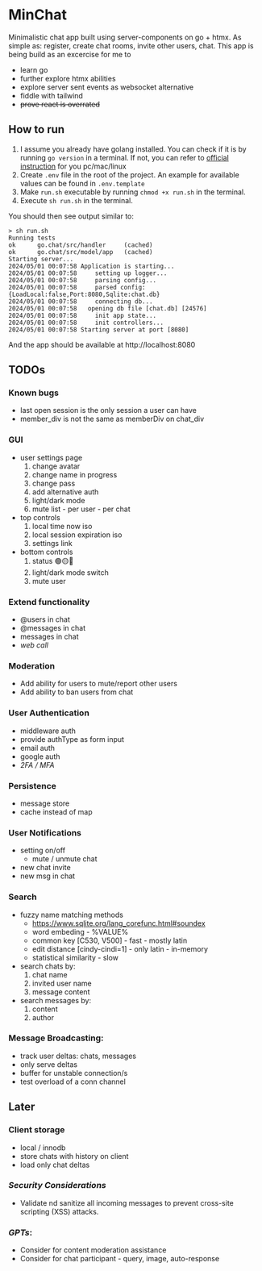 # MinChat

Minimalistic chat app built using server-components on go + htmx.
As simple as: register, create chat rooms, invite other users, chat.
This app is being build as an excercise for me to 
- learn go
- further explore htmx abilities
- explore server sent events as websocket alternative
- fiddle with tailwind
- <s>prove react is overrated</s>

## How to run

1. I assume you already have golang installed.
    You can check if it is by running `go version` in a terminal.
    If not, you can refer to [official instruction](https://go.dev/doc/install) for you pc/mac/linux
2. Create `.env` file in the root of the project.
    An example for available values can be found in `.env.template`
3. Make `run.sh` executable by running `chmod +x run.sh` in the terminal.
4. Execute `sh run.sh` in the terminal.

You should then see output similar to:
```
> sh run.sh
Running tests
ok      go.chat/src/handler     (cached)
ok      go.chat/src/model/app   (cached)
Starting server...
2024/05/01 00:07:58 Application is starting...
2024/05/01 00:07:58     setting up logger...
2024/05/01 00:07:58     parsing config...
2024/05/01 00:07:58     parsed config: {LoadLocal:false,Port:8080,Sqlite:chat.db}
2024/05/01 00:07:58     connecting db...
2024/05/01 00:07:58   opening db file [chat.db] [24576]
2024/05/01 00:07:58     init app state...
2024/05/01 00:07:58     init controllers...
2024/05/01 00:07:58 Starting server at port [8080]
```
And the app should be available at http://localhost:8080

## TODOs

### Known bugs
- last open session is the only session a user can have
- member_div is not the same as memberDiv on chat_div

### GUI
- user settings page
    1. change avatar
    2. change name in progress
    3. change pass
    3. add alternative auth
    4. light/dark mode
    5. mute list - per user - per chat
- top controls
    1. local time now iso
    2. local session expiration iso
    3. settings link
- bottom controls
    1. status 🟢🟡🔴
    2. light/dark mode switch
    3. mute user

### Extend functionality
- @users in chat
- @messages in chat
- messages in chat
- *web call*

### Moderation
- Add ability for users to mute/report other users
- Add ability to ban users from chat

### User Authentication
- middleware auth
- provide authType as form input
- email auth
- google auth
- *2FA / MFA*

### Persistence
- message store
- cache instead of map

### User Notifications
- setting on/off
    - mute / unmute chat
- new chat invite
- new msg in chat

### Search
- fuzzy name matching methods
    - https://www.sqlite.org/lang_corefunc.html#soundex
    - word embeding - %VALUE%
    - common key [C530, V500] - fast - mostly latin
    - edit distance [cindy-cindi=1] - only latin - in-memory
    - statistical similarity - slow
- search chats by: 
    1. chat name
    2. invited user name
    3. message content
- search messages by:
    1. content
    2. author

### Message Broadcasting: 
- track user deltas: chats, messages
- only serve deltas
- buffer for unstable connection/s
- test overload of a conn channel

## Later

### Client storage
- local / innodb
- store chats with history on client
- load only chat deltas

### *Security Considerations*
- Validate nd sanitize all incoming messages to prevent cross-site scripting (XSS) attacks.

### *GPTs*:
- Consider for content moderation assistance
- Consider for chat participant - query, image, auto-response
